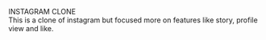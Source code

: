 INSTAGRAM CLONE  
This is a clone of instagram but focused more on features like story, profile view and like.
